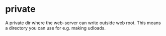 # private

A private dir where the web-server can write outside web root. 
This means a directory you can use for e.g. making udloads.
